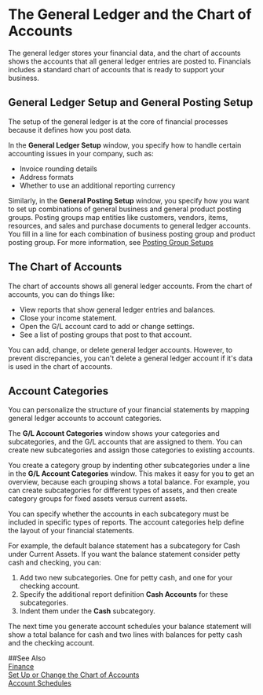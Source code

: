 <properties
                pageTitle="The General Ledger and the Chart of Accounts| Financials"
                description="Describes the general ledger, the chart of accounts, and the account categories."
                services="project-madeira"
                documentationCenter=""
                authors="edupont04"/>
<tags
    ms.service="project-madeira"
    ms.topic="article"
    ms.devlang="na"
    ms.tgt_pltfrm="na"
    ms.workload="na"
    ms.date="09/08/2016"
    ms.author="edupont04" />

# The General Ledger and the Chart of Accounts
The general ledger stores your financial data, and the chart of accounts shows the accounts that all general ledger entries are posted to. Financials includes a standard chart of accounts that is ready to support your business.

## General Ledger Setup and General Posting Setup
The setup of the general ledger is at the core of financial processes because it defines how you post data.  
  
In the **General Ledger Setup** window, you specify how to handle certain accounting issues in your company, such as:  
  
- Invoice rounding details  
- Address formats  
- Whether to use an additional reporting currency  
  
Similarly, in the **General Posting Setup** window, you specify how you want to set up combinations of general business and general product posting groups. Posting groups map entities like customers, vendors, items, resources, and sales and purchase documents to general ledger accounts. You fill in a line for each combination of business posting group and product posting group. For more information, see [Posting Group Setups](finance-posting-groups.md)  
  
## The Chart of Accounts  
The chart of accounts shows all general ledger accounts. From the chart of accounts, you can do things like:  
  
- View reports that show general ledger entries and balances.  
- Close your income statement.  
- Open the G/L account card to add or change settings.  
- See a list of posting groups that post to that account.  
  
You can add, change, or delete general ledger accounts. However, to prevent discrepancies, you can't delete a general ledger account if it's data is used in the chart of accounts.  
  
## Account Categories  
You can personalize the structure of your financial statements by mapping general ledger accounts to account categories.  
  
The **G/L Account Categories** window shows your categories and subcategories, and the G/L accounts that are assigned to them. You can create new subcategories and assign those categories to existing accounts.  
  
You create a category group by indenting other subcategories under a line in the **G/L Account Categories** window. This makes it easy for you to get an overview, because each grouping shows a total balance. For example, you can create subcategories for different types of assets, and then create category groups for fixed assets versus current assets.  
  
You can specify whether the accounts in each subcategory must be included in specific types of reports. The account categories help define the layout of your financial statements.  
  
For example, the default balance statement has a subcategory for Cash under Current Assets. If you want the balance statement consider petty cash and checking, you can:  

1. Add two new subcategories. One for petty cash, and one for your checking account.  
2. Specify the additional report definition **Cash Accounts** for these subcategories.  
3. Indent them under the **Cash** subcategory.  
  
The next time you generate account schedules your balance statement will show a total balance for cash and two lines with balances for petty cash and the checking account.  
  
##See Also  
[Finance](finance.md)  
[Set Up or Change the Chart of Accounts](finance-setup-chart-accounts.md)  
[Account Schedules](finance-account-schedule.md)  
